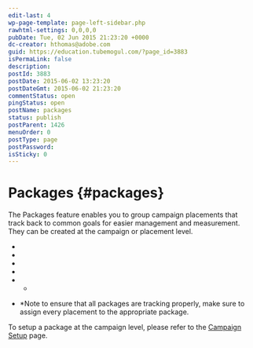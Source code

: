 ```yaml
---
edit-last: 4
wp-page-template: page-left-sidebar.php
rawhtml-settings: 0,0,0,0
pubDate: Tue, 02 Jun 2015 21:23:20 +0000
dc-creator: hthomas@adobe.com
guid: https://education.tubemogul.com/?page_id=3883
isPermaLink: false
description: 
postId: 3883
postDate: 2015-06-02 13:23:20
postDateGmt: 2015-06-02 21:23:20
commentStatus: open
pingStatus: open
postName: packages
status: publish
postParent: 1426
menuOrder: 0
postType: page
postPassword: 
isSticky: 0
---
```


# Packages {#packages}

The Packages feature enables you to group campaign placements that track back to common goals for easier management and measurement. They can be created at the campaign or placement level.

* 
* 
* 
*

* *

* &#42;Note to ensure that all packages are tracking properly, make sure to assign every placement to the appropriate package.

To setup a package at the campaign level, please refer to the [Campaign Setup](../user-guide/execution/campaign-setup.md) page. 